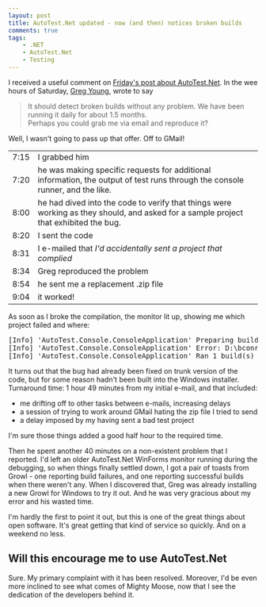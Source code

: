 ```yaml
---
layout: post
title: AutoTest.Net updated - now (and then) notices broken builds
comments: true
tags:
    - .NET
    - AutoTest.Net
    - Testing
---
```

I received a useful comment on <a href="{{ site.url }}{% post_url 2011-07-29-hasty-impressions-dotcover-1-1 %}">Friday's post about AutoTest.Net</a>. In the wee hours of Saturday, <a href="http://codebetter.com/blogs/gregyoung/">Greg Young</a>, wrote to say

> It should detect broken builds without any problem. We have been running it daily for about 1.5 months.  
> Perhaps you could grab me via email and reproduce it?


Well, I wasn't going to pass up that offer. Off to GMail!

<table>
<tr><td>7:15</td><td>I grabbed him</td></tr>
<tr><td>7:20</td><td>he was making specific requests for additional information, the output of test runs through the console runner, and the like. </td></tr>
<tr><td>8:00</td><td>he had dived into the code to verify that things were working as they should, and asked for a sample project that exhibited the bug.</td></tr>
<tr><td>8:20</td><td>I sent the code</td></tr>
<tr><td>8:31</td><td>I e-mailed that <i>I'd accidentally sent a project that complied</i></td></tr>
<tr><td>8:34</td><td>Greg reproduced the problem</td></tr>
<tr><td>8:54</td><td>he sent me a replacement .zip file</td></tr>
<tr><td>9:04</td><td>it worked!</td></tr>
</table>

As soon as I broke the compilation, the monitor lit up, showing me which project failed and where:

<pre>
[Info] 'AutoTest.Console.ConsoleApplication' Preparing build(s) and test run(s)
[Info] 'AutoTest.Console.ConsoleApplication' Error: D:\bconrad\Documents\Source\BlogExamples\2010-11-autotest\BookFinder\BookFinder.Core\BookListViewModel.cs(50,17) CS1002: ; expected [D:\bconrad\Documents\Source\BlogExamples\2010-11-autotest\BookFinder\BookFinder.Core\BookFinder.Core.csproj]
[Info] 'AutoTest.Console.ConsoleApplication' Ran 1 build(s) (0 succeeded, 1 failed) and 0 test(s) (0 passed, 0 failed, 0 ignored)
</pre>

It turns out that the bug had already been fixed on trunk version of the code, but for some reason hadn't been built into the Windows installer. Turnaround time: 1 hour 49 minutes from my initial e-mail, and that included:
<ul>
<li>me drifting off to other tasks between e-mails, increasing delays</li>
<li>a session of trying to work around GMail hating the zip file I tried to send</li>
<li>a delay imposed by my having sent a bad test project</li>
</ul>
I'm sure those things added a good half hour to the required time.

Then he spent another 40 minutes on a non-existent problem that I reported. I'd left an older AutoTest.Net WinForms monitor running during the debugging, so when things finally settled down, I got a pair of toasts from Growl - one reporting build failures, and one reporting successful builds when there weren't any.
When I discovered that, Greg was already installing a new Growl for Windows to try it out. And he was very gracious about my error and his wasted time.

I'm hardly the first to point it out, but this is one of the great things about open software. It's great getting that kind of service so quickly. And on a weekend no less.

<h2>Will this encourage me to use AutoTest.Net</h2>
Sure. My primary complaint with it has been resolved. 
Moreover, I'd be even more inclined to see what comes of Mighty Moose, now that I see the dedication of the developers behind it.
